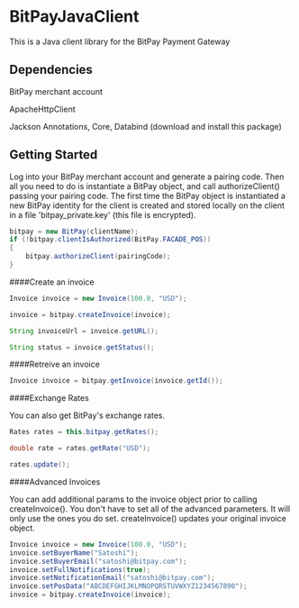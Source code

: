 BitPayJavaClient
=============

This is a Java client library for the BitPay Payment Gateway

Dependencies
------------
BitPay merchant account

ApacheHttpClient

Jackson Annotations, Core, Databind (download and install this package)

Getting Started
---------------

Log into your BitPay merchant account and generate a pairing code. Then all you need to do is instantiate a BitPay object, and call authorizeClient() passing your pairing code.  The first time the BitPay object is instantiated a new BitPay identity for the client is created and stored locally on the client in a file 'bitpay_private.key' (this file is encrypted).

```java
bitpay = new BitPay(clientName);
if (!bitpay.clientIsAuthorized(BitPay.FACADE_POS))
{
    bitpay.authorizeClient(pairingCode);
}
```

####Create an invoice
```java
Invoice invoice = new Invoice(100.0, "USD");

invoice = bitpay.createInvoice(invoice);

String invoiceUrl = invoice.getURL();

String status = invoice.getStatus();
```

####Retreive an invoice
```java
Invoice invoice = bitpay.getInvoice(invoice.getId());
```
####Exchange Rates

You can also get BitPay's exchange rates.
```java
Rates rates = this.bitpay.getRates();

double rate = rates.getRate("USD");

rates.update();
```
####Advanced Invoices

You can add additional params to the invoice object prior to calling createInvoice(). You don't have to set all of the advanced parameters. It will only use the ones you do set.  createInvoice() updates your original invoice object.
```java
Invoice invoice = new Invoice(100.0, "USD");
invoice.setBuyerName("Satoshi");
invoice.setBuyerEmail("satoshi@bitpay.com");
invoice.setFullNotifications(true);
invoice.setNotificationEmail("satoshi@bitpay.com");
invoice.setPosData("ABCDEFGHIJKLMNOPQRSTUVWXYZ1234567890");
invoice = bitpay.createInvoice(invoice);
```
